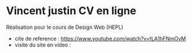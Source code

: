 # Vincent justin CV en ligne
Réalisation pour le cours de Design Web (HEPL)
- cite de reference : https://www.youtube.com/watch?v=tLA1hFNmOvM
- visite du site en video : 
